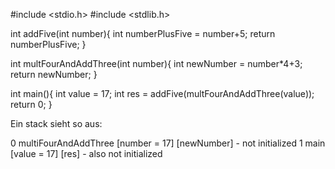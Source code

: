 #include <stdio.h>
#include <stdlib.h>

int addFive(int number){
    int numberPlusFive = number+5;
    return numberPlusFive;
}

int multFourAndAddThree(int number){
    int newNumber = number*4+3;
    return newNumber;
}

int main(){
    int value = 17;
    int res = addFive(multFourAndAddThree(value));
    return 0;
}


Ein stack sieht so aus:

0	multiFourAndAddThree
	[number = 17]
	[newNumber] - not initialized
1	main
	[value = 17]
	[res] - also not initialized

